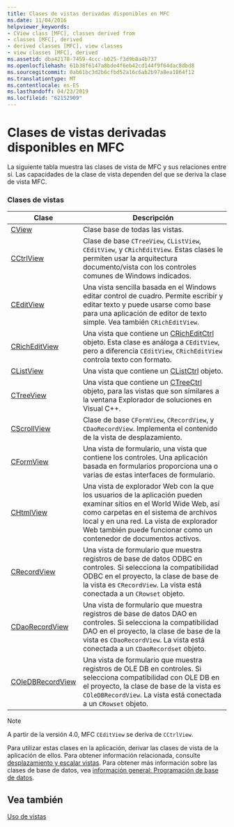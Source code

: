 ```yaml
---
title: Clases de vistas derivadas disponibles en MFC
ms.date: 11/04/2016
helpviewer_keywords:
- CView class [MFC], classes derived from
- classes [MFC], derived
- derived classes [MFC], view classes
- view classes [MFC], derived
ms.assetid: dba42178-7459-4ccc-b025-f3d9b8a4b737
ms.openlocfilehash: 61b38f6147a8bde4f6eb42cd144f9f64dac8dbd8
ms.sourcegitcommit: 0ab61bc3d2b6cfbd52a16c6ab2b97a8ea1864f12
ms.translationtype: MT
ms.contentlocale: es-ES
ms.lasthandoff: 04/23/2019
ms.locfileid: "62152909"
---
```

# <a name="derived-view-classes-available-in-mfc"></a>Clases de vistas derivadas disponibles en MFC

La siguiente tabla muestra las clases de vista de MFC y sus relaciones entre sí. Las capacidades de la clase de vista dependen del que se deriva la clase de vista MFC.

### <a name="view-classes"></a>Clases de vistas

|Clase|Descripción|
|-----------|-----------------|
|[CView](../mfc/reference/cview-class.md)|Clase base de todas las vistas.|
|[CCtrlView](../mfc/reference/cctrlview-class.md)|Clase de base `CTreeView`, `CListView`, `CEditView`, y `CRichEditView`. Estas clases le permiten usar la arquitectura documento/vista con los controles comunes de Windows indicados.|
|[CEditView](../mfc/reference/ceditview-class.md)|Una vista sencilla basada en el Windows editar control de cuadro. Permite escribir y editar texto y puede usarse como base para una aplicación de editor de texto simple. Vea también `CRichEditView`.|
|[CRichEditView](../mfc/reference/cricheditview-class.md)|Una vista que contiene un [CRichEditCtrl](../mfc/reference/cricheditctrl-class.md) objeto. Esta clase es análoga a `CEditView`, pero a diferencia `CEditView`, `CRichEditView` controla texto con formato.|
|[CListView](../mfc/reference/clistview-class.md)|Una vista que contiene un [CListCtrl](../mfc/reference/clistctrl-class.md) objeto.|
|[CTreeView](../mfc/reference/ctreeview-class.md)|Una vista que contiene un [CTreeCtrl](../mfc/reference/ctreectrl-class.md) objeto, para las vistas que son similares a la ventana Explorador de soluciones en Visual C++.|
|[CScrollView](../mfc/reference/cscrollview-class.md)|Clase de base `CFormView`, `CRecordView`, y `CDaoRecordView`. Implementa el contenido de la vista de desplazamiento.|
|[CFormView](../mfc/reference/cformview-class.md)|Una vista de formulario, una vista que contiene los controles. Una aplicación basada en formularios proporciona una o varias de estas interfaces de formulario.|
|[CHtmlView](../mfc/reference/chtmlview-class.md)|Una vista de explorador Web con la que los usuarios de la aplicación pueden examinar sitios en el World Wide Web, así como carpetas en el sistema de archivos local y en una red. La vista de explorador Web también puede funcionar como un contenedor de documentos activos.|
|[CRecordView](../mfc/reference/crecordview-class.md)|Una vista de formulario que muestra registros de base de datos ODBC en controles. Si selecciona la compatibilidad ODBC en el proyecto, la clase de base de la vista es `CRecordView`. La vista está conectada a un `CRowset` objeto.|
|[CDaoRecordView](../mfc/reference/cdaorecordview-class.md)|Una vista de formulario que muestra registros de base de datos DAO en controles. Si selecciona la compatibilidad DAO en el proyecto, la clase de base de la vista es `CDaoRecordView`. La vista está conectada a un `CDaoRecordset` objeto.|
|[COleDBRecordView](../mfc/reference/coledbrecordview-class.md)|Una vista de formulario que muestra registros de OLE DB en controles. Si selecciona compatibilidad con OLE DB en el proyecto, la clase de base de la vista es `COleDBRecordView`. La vista está conectada a un `CRowset` objeto.|

> [!NOTE]
>  A partir de la versión 4.0, MFC `CEditView` se deriva de `CCtrlView`.

Para utilizar estas clases en la aplicación, derivar las clases de vista de la aplicación de ellos. Para obtener información relacionada, consulte [desplazamiento y escalar vistas](../mfc/scrolling-and-scaling-views.md). Para obtener más información sobre las clases de base de datos, vea [información general: Programación de base de datos](../data/data-access-programming-mfc-atl.md).

## <a name="see-also"></a>Vea también

[Uso de vistas](../mfc/using-views.md)
